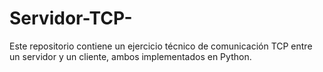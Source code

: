 # Servidor-TCP-
Este repositorio contiene un ejercicio técnico de comunicación TCP entre un servidor y un cliente, ambos implementados en Python.
